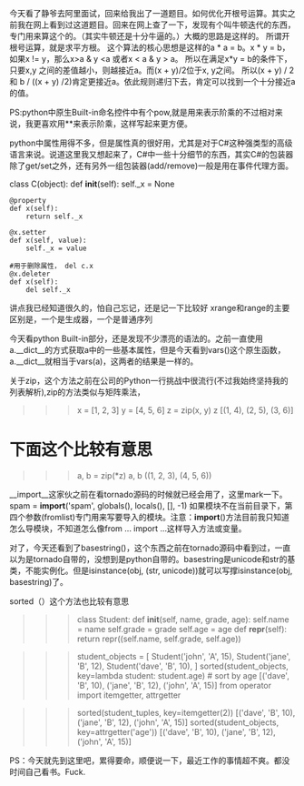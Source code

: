 今天看了静爷去阿里面试，回来给我出了一道题目。如何优化开根号运算。其实之前我在网上看到过这道题目。回来在网上查了一下，发现有个叫牛顿迭代的东西，专门用来算这个的。（其实牛顿还是十分牛逼的。）大概的思路是这样的。
所谓开根号运算，就是求平方根。 
这个算法的核心思想是这样的a * a = b。x * y = b，如果x != y，那么x>a & y <a 或者x < a &  y > a。
所以在满足x*y = b的条件下，只要x,y 之间的差值越小，则越接近a。而(x + y)/2位于x, y之间。
所以(x + y) / 2 和 b / ((x + y) /2)肯定更接近a。依此规则递归下去，肯定可以找到一个十分接近a的值。

PS:python中原生Built-in命名控件中有个pow,就是用来表示阶乘的不过相对来说，我更喜欢用**来表示阶乘，这样写起来更方便。

python中属性用得不多，但是属性真的很好用，尤其是对于C#这种强类型的高级语言来说。说道这里我又想起来了，C#中一些十分细节的东西，其实C#的包装器除了get/set之外，还有另外一组包装器(add/remove)一般是用在事件代理方面。

class C(object):
    def __init__(self):
        self._x = None
       
    @property
    def x(self):
        return self._x
    
    @x.setter
    def x(self, value):
        self._x = value
        
    #用于删除属性， del c.x
    @x.deleter
    def x(self):
        del self._x
        
讲点我已经知道很久的，怕自己忘记，还是记一下比较好
xrange和range的主要区别是，一个是生成器，一个是普通序列

今天看python Built-in部分，还是发现不少漂亮的语法的。之前一直使用a.__dict__的方式获取a中的一些基本属性，但是今天看到vars()这个原生函数，a.__dict__就相当于vars(a)，这两者的结果是一样的。

关于zip，这个方法之前在公司的Python一行挑战中很流行(不过我始终坚持我的列表解析),zip的方法类似与矩阵乘法，
>>> x = [1, 2, 3]
>>> y = [4, 5, 6]
>>> z = zip(x, y)
>>> z
[(1, 4), (2, 5), (3, 6)]
# 下面这个比较有意思
>>> a, b = zip(*z)
>>> a, b
((1, 2, 3), (4, 5, 6))


__import__这家伙之前在看tornado源码的时候就已经会用了，这里mark一下。
spam = __import__('spam', globals(), locals(), [], -1)
如果模块不在当前目录下，第四个参数(fromlist)专门用来写要导入的模块。注意：__import__()方法目前我只知道怎么导模块，不知道怎么像from ... import ...这样导入方法或变量。

对了，今天还看到了basestring()，这个东西之前在tornado源码中看到过，一直以为是tornado自带的，没想到是python自带的。basestring是unicode和str的基类，不能实例化。但是isinstance(obj, (str, unicode))就可以写撑isinstance(obj, basestring)了。

sorted（）这个方法也比较有意思
>>> class Student:
        def __init__(self, name, grade, age):
                self.name = name
                self.grade = grade
                self.age = age
        def __repr__(self):
                return repr((self.name, self.grade, self.age))

>>> student_objects = [
        Student('john', 'A', 15),
        Student('jane', 'B', 12),
        Student('dave', 'B', 10),
]
>>> sorted(student_objects, key=lambda student: student.age)   # sort by age
[('dave', 'B', 10), ('jane', 'B', 12), ('john', 'A', 15)]
>>> from operator import itemgetter, attrgetter

>>> sorted(student_tuples, key=itemgetter(2))
[('dave', 'B', 10), ('jane', 'B', 12), ('john', 'A', 15)]
>>> sorted(student_objects, key=attrgetter('age'))
[('dave', 'B', 10), ('jane', 'B', 12), ('john', 'A', 15)]


PS：今天就先到这里吧，累得要命，顺便说一下，最近工作的事情超不爽。都没时间自己看书。Fuck.